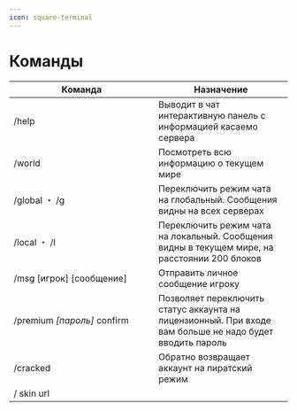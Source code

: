 ```yaml
---
icon: square-terminal
---
```


# Команды



<table><thead><tr><th width="246">Команда</th><th>Назначение</th></tr></thead><tbody><tr><td>/help</td><td>Выводит в чат интерактивную панель с информацией касаемо сервера</td></tr><tr><td>/world</td><td>Посмотреть всю информацию о текущем мире</td></tr><tr><td>/global ・ /g</td><td>Переключить режим чата на глобальный. Сообщения видны на всех серверах</td></tr><tr><td>/local ・ /l</td><td>Переключить режим чата на локальный. Сообщения видны в текущем мире, на расстоянии 200 блоков</td></tr><tr><td>/msg [игрок] [сообщение]</td><td>Отправить личное сообщение игроку</td></tr><tr><td>/premium <em>[пароль]</em> confirm</td><td>Позволяет переключить статус аккаунта на лицензионный. При входе вам больше не надо будет вводить пароль</td></tr><tr><td>/cracked</td><td>Обратно возвращает аккаунт на пиратский режим</td></tr><tr><td>/ skin url</td><td></td></tr></tbody></table>

